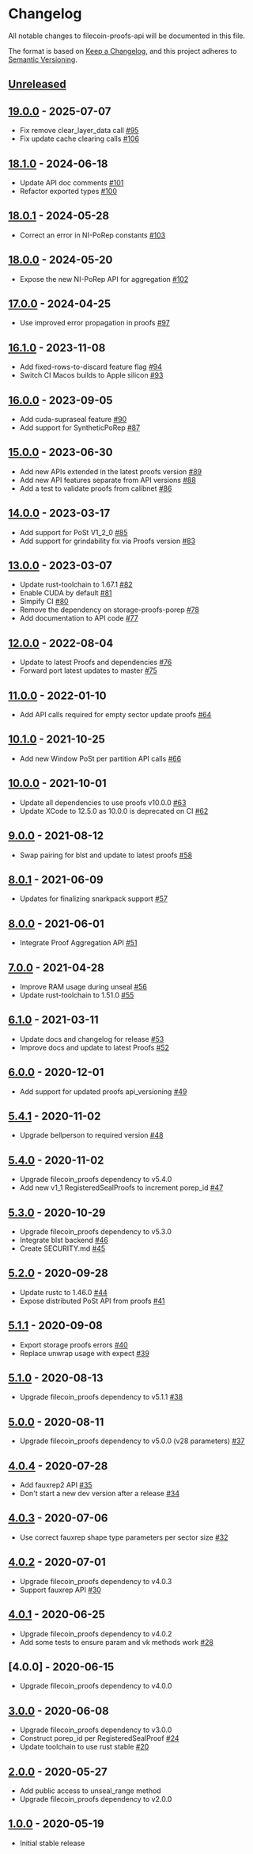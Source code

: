 # Changelog

All notable changes to filecoin-proofs-api will be documented in this file.

The format is based on [Keep a Changelog](https://keepachangelog.com/en/1.0.0/),
and this project adheres to [Semantic Versioning](https://book.async.rs/overview/stability-guarantees.html).

## [Unreleased]

## [19.0.0] - 2025-07-07

- Fix remove clear_layer_data call [#95](https://github.com/filecoin-project/rust-filecoin-proofs-api/pull/95)
- Fix update cache clearing calls [#106](https://github.com/filecoin-project/rust-filecoin-proofs-api/pull/106)

## [18.1.0] - 2024-06-18

- Update API doc comments [#101](https://github.com/filecoin-project/rust-filecoin-proofs-api/pull/101)
- Refactor exported types [#100](https://github.com/filecoin-project/rust-filecoin-proofs-api/pull/100)

## [18.0.1] - 2024-05-28

- Correct an error in NI-PoRep constants [#103](https://github.com/filecoin-project/rust-filecoin-proofs-api/pull/103)

## [18.0.0] - 2024-05-20

- Expose the new NI-PoRep API for aggregation [#102](https://github.com/filecoin-project/rust-filecoin-proofs-api/pull/102)

## [17.0.0] - 2024-04-25

- Use improved error propagation in proofs [#97](https://github.com/filecoin-project/rust-filecoin-proofs-api/pull/97)

## [16.1.0] - 2023-11-08

- Add fixed-rows-to-discard feature flag [#94](https://github.com/filecoin-project/rust-filecoin-proofs-api/pull/94)
- Switch CI Macos builds to Apple silicon [#93](https://github.com/filecoin-project/rust-filecoin-proofs-api/pull/93)

## [16.0.0] - 2023-09-05

- Add cuda-supraseal feature [#90](https://github.com/filecoin-project/rust-filecoin-proofs-api/pull/90)
- Add support for SyntheticPoRep [#87](https://github.com/filecoin-project/rust-filecoin-proofs-api/pull/87)

## [15.0.0] - 2023-06-30

- Add new APIs extended in the latest proofs version [#89](https://github.com/filecoin-project/rust-filecoin-proofs-api/pull/89)
- Add new API features separate from API versions [#88](https://github.com/filecoin-project/rust-filecoin-proofs-api/pull/88)
- Add a test to validate proofs from calibnet [#86](https://github.com/filecoin-project/rust-filecoin-proofs-api/pull/86)

## [14.0.0] - 2023-03-17

- Add support for PoSt V1_2_0 [#85](https://github.com/filecoin-project/rust-filecoin-proofs-api/pull/85)
- Add support for grindability fix via Proofs version [#83](https://github.com/filecoin-project/rust-filecoin-proofs-api/pull/83)

## [13.0.0] - 2023-03-07

- Update rust-toolchain to 1.67.1 [#82](https://github.com/filecoin-project/rust-filecoin-proofs-api/pull/82)
- Enable CUDA by default [#81](https://github.com/filecoin-project/rust-filecoin-proofs-api/pull/81)
- Simpify CI [#80](https://github.com/filecoin-project/rust-filecoin-proofs-api/pull/80)
- Remove the dependency on storage-proofs-porep [#78](https://github.com/filecoin-project/rust-filecoin-proofs-api/pull/78)
- Add documentation to API code [#77](https://github.com/filecoin-project/rust-filecoin-proofs-api/pull/77)

## [12.0.0] - 2022-08-04

- Update to latest Proofs and dependencies [#76](https://github.com/filecoin-project/rust-filecoin-proofs-api/pull/76)
- Forward port latest updates to master [#75](https://github.com/filecoin-project/rust-filecoin-proofs-api/pull/75)

## [11.0.0] - 2022-01-10

- Add API calls required for empty sector update proofs [#64](https://github.com/filecoin-project/rust-filecoin-proofs-api/pull/64)

## [10.1.0] - 2021-10-25

- Add new Window PoSt per partition API calls [#66](https://github.com/filecoin-project/rust-filecoin-proofs-api/pull/66)

## [10.0.0] - 2021-10-01

- Update all dependencies to use proofs v10.0.0 [#63](https://github.com/filecoin-project/rust-filecoin-proofs-api/pull/63)
- Update XCode to 12.5.0 as 10.0.0 is deprecated on CI [#62](https://github.com/filecoin-project/rust-filecoin-proofs-api/pull/62)

## [9.0.0] - 2021-08-12

- Swap pairing for blst and update to latest proofs [#58](https://github.com/filecoin-project/rust-filecoin-proofs-api/pull/58)

## [8.0.1] - 2021-06-09

- Updates for finalizing snarkpack support [#57](https://github.com/filecoin-project/rust-filecoin-proofs-api/pull/57)

## [8.0.0] - 2021-06-01

- Integrate Proof Aggregation API [#51](https://github.com/filecoin-project/rust-filecoin-proofs-api/pull/51)

## [7.0.0] - 2021-04-28

- Improve RAM usage during unseal [#56](https://github.com/filecoin-project/rust-filecoin-proofs-api/pull/56)
- Update rust-toolchain to 1.51.0 [#55](https://github.com/filecoin-project/rust-filecoin-proofs-api/pull/55)

## [6.1.0] - 2021-03-11

- Update docs and changelog for release [#53](https://github.com/filecoin-project/rust-filecoin-proofs-api/pull/53)
- Improve docs and update to latest Proofs [#52](https://github.com/filecoin-project/rust-filecoin-proofs-api/pull/52)

## [6.0.0] - 2020-12-01

- Add support for updated proofs api_versioning [#49](https://github.com/filecoin-project/rust-filecoin-proofs-api/pull/49)

## [5.4.1] - 2020-11-02

- Upgrade bellperson to required version [#48](https://github.com/filecoin-project/rust-filecoin-proofs-api/pull/48)

## [5.4.0] - 2020-11-02

- Upgrade filecoin_proofs dependency to v5.4.0
- Add new v1_1 RegisteredSealProofs to increment porep_id [#47](https://github.com/filecoin-project/rust-filecoin-proofs-api/pull/47)

## [5.3.0] - 2020-10-29

- Upgrade filecoin_proofs dependency to v5.3.0
- Integrate blst backend [#46](https://github.com/filecoin-project/rust-filecoin-proofs-api/pull/46)
- Create SECURITY.md [#45](https://github.com/filecoin-project/rust-filecoin-proofs-api/pull/45)

## [5.2.0] - 2020-09-28

- Update rustc to 1.46.0 [#44](https://github.com/filecoin-project/rust-filecoin-proofs-api/pull/44)
- Expose distributed PoSt API from proofs [#41](https://github.com/filecoin-project/rust-filecoin-proofs-api/pull/41)

## [5.1.1] - 2020-09-08

- Export storage proofs errors [#40](https://github.com/filecoin-project/rust-filecoin-proofs-api/pull/40)
- Replace unwrap usage with expect [#39](https://github.com/filecoin-project/rust-filecoin-proofs-api/pull/39)

## [5.1.0] - 2020-08-13

- Upgrade filecoin_proofs dependency to v5.1.1 [#38](https://github.com/filecoin-project/rust-filecoin-proofs-api/pull/38)

## [5.0.0] - 2020-08-11

- Upgrade filecoin_proofs dependency to v5.0.0 (v28 parameters) [#37](https://github.com/filecoin-project/rust-filecoin-proofs-api/pull/37)

## [4.0.4] - 2020-07-28

- Add fauxrep2 API [#35](https://github.com/filecoin-project/rust-filecoin-proofs-api/pull/35)
- Don't start a new dev version after a release [#34](https://github.com/filecoin-project/rust-filecoin-proofs-api/pull/34)

## [4.0.3] - 2020-07-06

- Use correct fauxrep shape type parameters per sector size [#32](https://github.com/filecoin-project/rust-filecoin-proofs-api/pull/32)

## [4.0.2] - 2020-07-01

- Upgrade filecoin_proofs dependency to v4.0.3
- Support fauxrep API [#30](https://github.com/filecoin-project/rust-filecoin-proofs-api/pull/30)

## [4.0.1] - 2020-06-25

- Upgrade filecoin_proofs dependency to v4.0.2
- Add some tests to ensure param and vk methods work [#28](https://github.com/filecoin-project/rust-filecoin-proofs-api/pull/28)

## [4.0.0] - 2020-06-15

- Upgrade filecoin_proofs dependency to v4.0.0

## [3.0.0] - 2020-06-08

- Upgrade filecoin_proofs dependency to v3.0.0
- Construct porep_id per RegisteredSealProof [#24](https://github.com/filecoin-project/rust-filecoin-proofs-api/pull/24)
- Update toolchain to use rust stable [#20](https://github.com/filecoin-project/rust-filecoin-proofs-api/pull/20)

## [2.0.0] - 2020-05-27

- Add public access to unseal_range method
- Upgrade filecoin_proofs dependency to v2.0.0

## [1.0.0] - 2020-05-19

- Initial stable release

[Unreleased]: https://github.com/filecoin-project/rust-filecoin-proofs-api/compare/v19.0.0...HEAD
[19.0.0]: https://github.com/filecoin-project/rust-filecoin-proofs-api/tree/v19.0.0
[18.1.0]: https://github.com/filecoin-project/rust-filecoin-proofs-api/tree/v18.1.0
[18.0.1]: https://github.com/filecoin-project/rust-filecoin-proofs-api/tree/v18.0.1
[18.0.0]: https://github.com/filecoin-project/rust-filecoin-proofs-api/tree/v18.0.0
[17.0.0]: https://github.com/filecoin-project/rust-filecoin-proofs-api/tree/v17.0.0
[16.1.0]: https://github.com/filecoin-project/rust-filecoin-proofs-api/tree/v16.1.0
[16.0.0]: https://github.com/filecoin-project/rust-filecoin-proofs-api/tree/v16.0.0
[15.0.0]: https://github.com/filecoin-project/rust-filecoin-proofs-api/tree/v15.0.0
[14.0.0]: https://github.com/filecoin-project/rust-filecoin-proofs-api/tree/v14.0.0
[13.0.0]: https://github.com/filecoin-project/rust-filecoin-proofs-api/tree/v13.0.0
[12.0.0]: https://github.com/filecoin-project/rust-filecoin-proofs-api/tree/v12.0.0
[11.0.0]: https://github.com/filecoin-project/rust-filecoin-proofs-api/tree/v11.0.0
[10.1.0]: https://github.com/filecoin-project/rust-filecoin-proofs-api/tree/v10.1.0
[10.0.0]: https://github.com/filecoin-project/rust-filecoin-proofs-api/tree/v10.0.0
[9.0.0]: https://github.com/filecoin-project/rust-filecoin-proofs-api/tree/v9.0.0
[8.0.1]: https://github.com/filecoin-project/rust-filecoin-proofs-api/tree/v8.0.1
[8.0.0]: https://github.com/filecoin-project/rust-filecoin-proofs-api/tree/v8.0.0
[7.0.0]: https://github.com/filecoin-project/rust-filecoin-proofs-api/tree/v7.0.0
[6.1.0]: https://github.com/filecoin-project/rust-filecoin-proofs-api/tree/v6.1.0
[6.0.0]: https://github.com/filecoin-project/rust-filecoin-proofs-api/tree/v6.0.0
[5.4.1]: https://github.com/filecoin-project/rust-filecoin-proofs-api/tree/v5.4.1
[5.4.0]: https://github.com/filecoin-project/rust-filecoin-proofs-api/tree/v5.4.0
[5.3.0]: https://github.com/filecoin-project/rust-filecoin-proofs-api/tree/v5.3.0
[5.2.0]: https://github.com/filecoin-project/rust-filecoin-proofs-api/tree/v5.2.0
[5.1.1]: https://github.com/filecoin-project/rust-filecoin-proofs-api/tree/v5.1.1
[5.1.0]: https://github.com/filecoin-project/rust-filecoin-proofs-api/tree/v5.1.0
[5.0.0]: https://github.com/filecoin-project/rust-filecoin-proofs-api/tree/v5.0.0
[4.0.4]: https://github.com/filecoin-project/rust-filecoin-proofs-api/tree/v4.0.4
[4.0.3]: https://github.com/filecoin-project/rust-filecoin-proofs-api/tree/v4.0.3
[4.0.2]: https://github.com/filecoin-project/rust-filecoin-proofs-api/tree/v4.0.2
[4.0.1]: https://github.com/filecoin-project/rust-filecoin-proofs-api/tree/v4.0.1
[3.0.0]: https://github.com/filecoin-project/rust-filecoin-proofs-api/tree/v3.0.0
[2.0.0]: https://github.com/filecoin-project/rust-filecoin-proofs-api/tree/v2.0.0
[1.0.0]: https://github.com/filecoin-project/rust-filecoin-proofs-api/tree/v1.0.0
